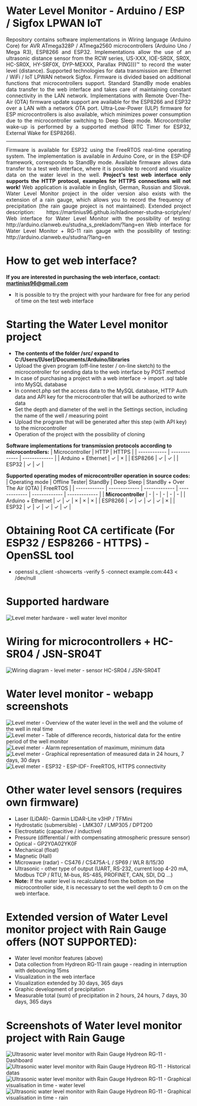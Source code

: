# Water Level Monitor - Arduino / ESP / Sigfox LPWAN IoT
<p align="justify">
Repository contains software implementations in Wiring language (Arduino Core) for AVR ATmega328P / ATmega2560 microcontrollers (Arduino Uno / Mega R3), ESP8266 and ESP32.
Implementations allow the use of an ultrasonic distance sensor from the RCW series, US-XXX, IOE-SR0X, SR0X, HC-SR0X, HY-SRF0X, DYP-MEXXX, Parallax PING)))™ to record the water level (distance).
Supported technologies for data transmission are: Ethernet / WiFi / IoT LPWAN network Sigfox.
Firmware is divided based on additional functions that microcontrollers support.
Standard StandBy mode enables data transfer to the web interface and takes care of maintaining constant connectivity in the LAN network.
Implementations with Remote Over-The-Air (OTA) firmware update support are available for the ESP8266 and ESP32 over a LAN with a network OTA port.
Ultra-Low-Power (ULP) firmware for ESP microcontrollers is also available, which minimizes power consumption due to the microcontroller switching to Deep Sleep mode.
Microcontroller wake-up is performed by a supported method (RTC Timer for ESP32, External Wake for ESP8266).
</p>
<hr>
<p align="justify">
Firmware is available for ESP32 using the FreeRTOS real-time operating system. The implementation is available in Arduino Core, or in the ESP-IDF framework, corresponds to StandBy mode.
Available firmware allows data transfer to a test web interface, where it is possible to record and visualize data on the water level in the well.
<b> Project's test web interface only supports the HTTP protocol, examples for HTTPS connections will not work! </b>
Web application is available in English, German, Russian and Slovak.
Water Level Monitor project in the older version also exists with the extension of a rain gauge, which allows you to record the frequency of precipitation (the rain gauge project is not maintained).
Extended project description: https://martinius96.github.io/hladinomer-studna-scripty/en/
Web interface for Water Level Monitor with the possibility of testing: http://arduino.clanweb.eu/studna_s_prekladom/?lang=en
Web interface for Water Level Monitor + RG-11 rain gauge with the possibility of testing: http://arduino.clanweb.eu/studna/?lang=en
</p>

# How to get web interface?
**If you are interested in purchasing the web interface, contact: martinius96@gmail.com**
* It is possible to try the project with your hardware for free for any period of time on the test web interface

# Starting the Water Level monitor project
* **The contents of the folder /src/ expand to C:/Users/[User]/Documents/Arduino/libraries**
* Upload the given program (off-line tester / on-line sketch) to the microcontroller for sending data to the web interface by POST method
* In case of purchasing a project with a web interface -> import .sql table into MySQL database
* In connect.php set the access data to the MySQL database, HTTP Auth data and API key for the microcontroller that will be authorized to write data
* Set the depth and diameter of the well in the Settings section, including the name of the well / measuring point
* Upload the program that will be generated after this step (with API key) to the microcontroller
* Operation of the project with the possibility of cloning

**Software implementations for transmission protocols according to microcontrollers:**
| Microcontroller | HTTP | HTTPS |
| ------------ | ------------- | ------------- |
| Arduino + Ethernet | ✓ | × |
| ESP8266 | ✓ | ✓ |
| ESP32 | ✓ | ✓ |

**Supported operating modes of microcontroller operation in source codes:**
| Operating mode | Offline Tester| StandBy | Deep Sleep | StandBy + Over The Air (OTA) | FreeRTOS |
| ------------ | ------------- | ------------- | ------------- | ------------- | ------------- |
| **Microcontroller** | - | - | - | - | - |
| Arduino + Ethernet | ✓ | ✓ | × | × | × |
| ESP8266 | ✓ | ✓ | ✓ | ✓ | × |
| ESP32 | ✓ | ✓ | ✓ | ✓ | ✓ |

# Obtaining Root CA certificate (For ESP32 / ESP8266 - HTTPS) - OpenSSL tool
* openssl s_client -showcerts -verify 5 -connect example.com:443 < /dev/null

# Supported hardware
![Level meter hardware - well water level monitor](https://i.imgur.com/RqUwKbw.jpg)
# Wiring for microcontrollers + HC-SR04 / JSN-SR04T
![Wiring diagram - level meter - sensor HC-SR04 / JSN-SR04T](https://i.imgur.com/O7QYERr.png)
# Water level monitor - webapp screenshots
![Level meter - Overview of the water level in the well and the volume of the well in real time](https://i.imgur.com/VMLOkiW.gif)
![Level meter - Table of difference records, historical data for the entire period of the well monitor](https://i.imgur.com/YrL0DG1.png)
![Level meter - Alarm representation of maximum, minimum data](https://i.imgur.com/FqqGV8o.png)
![Level meter - Graphical representation of measured data in 24 hours, 7 days, 30 days](https://i.imgur.com/3ynXOBb.png)
![Level meter - ESP32 - ESP-IDF- FreeRTOS, HTTPS connectivity](https://i.imgur.com/xyhyH8A.png)

# Other water level sensors (requires own firmware)
* Laser (LiDAR)- Garmin LIDAR-Lite v3HP / TFMini
* Hydrostatic (submersible) - LMK307 / LMP305 / DPT200
* Electrostatic (capacitive / inductive)
* Pressure (differential / with compensating atmospheric pressure sensor)
* Optical - GP2Y0A02YK0F 
* Mechanical (float)
* Magnetic (Hall)
* Microwave (radar) - CS476 / CS475A-L / SP69 / WLR 8/15/30
* Ultrasonic - other type of output (UART, RS-232, current loop 4-20 mA, Modbus TCP / RTU, M-bus, RS-485, PROFINET, CAN, SDI, DQ ...)
* **Note:** If the water level is recalculated from the bottom on the microcontroller side, it is necessary to set the well depth to 0 cm on the web interface.

# Extended version of Water Level monitor project with Rain Gauge offers (NOT SUPPORTED):
* Water level monitor features (above)
* Data collection from Hydreon RG-11 rain gauge - reading in interruption with debouncing 15ms
* Visualization in the web interface
* Visualization extended by 30 days, 365 days
* Graphic development of precipitation
* Measurable total (sum) of precipitation in 2 hours, 24 hours, 7 days, 30 days, 365 days

# Screenshots of Water level monitor project with Rain Gauge
![Ultrasonic water level monitor with Rain Gauge Hydreon RG-11 - Dashboard](https://i.imgur.com/9JfO3lg.png)
![Ultrasonic water level monitor with Rain Gauge Hydreon RG-11 - Historical datas](https://i.imgur.com/ZQGQntl.png)
![Ultrasonic water level monitor with Rain Gauge Hydreon RG-11 - Graphical visualisation in time - water level](https://i.imgur.com/aTd6o11.png)
![Ultrasonic water level monitor with Rain Gauge Hydreon RG-11 - Graphical visualisation in time - rain](https://i.imgur.com/b1h0Itj.png)

